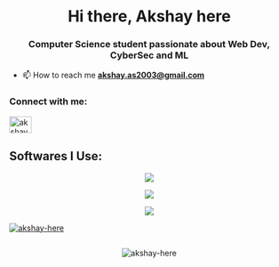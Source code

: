 <h1 align="center">Hi there, Akshay here</h1>
<h3 align="center">Computer Science student passionate about Web Dev, CyberSec and ML</h3>

- 📫 How to reach me **akshay.as2003@gmail.com**

<h3 align="left">Connect with me:</h3>
<p align="left">
<a href="https://linkedin.com/in/akshay-akshanthula" target="blank"><img align="center" src="https://raw.githubusercontent.com/rahuldkjain/github-profile-readme-generator/master/src/images/icons/Social/linked-in-alt.svg" alt="akshay-akshanthula" height="30" width="40" /></a>
</p>

## Softwares I Use:

<p align="center">
<img src="https://skillicons.dev/icons?i=py,html,css,js,go,c,react,git,bash,powershell,mysql,linux,arduino,vscode,aws,docker,gcp,mongodb,nextjs,windows&perline=5">
</p>

<p align="center">
<img src="https://github-readme-stats.vercel.app/api/top-langs/?username=akshay-here&text_color=00b3d6&title_color=00b3d6&icon_color=00b3d6&bg_color=000000&border_color=00b3d6&langs_count=6&layout=compact&exclude_repo=Phobos">
</p>

<p align="center">
<img src="https://github-readme-stats.vercel.app/api?username=akshay-here&show_icons=true&text_color=00b3d6&title_color=00b3d6&icon_color=00b3d6&bg_color=000000&border_color=00b3d6">
</p>

<p align="left"> <a href="https://github.com/ryo-ma/github-profile-trophy"><img src="https://github-profile-trophy.vercel.app/?username=akshay-here" alt="akshay-here" /></a> </p>

<p align="left"> <a href="https://twitter.com/" target="blank"><img src="https://img.shields.io/twitter/follow/?logo=twitter&style=for-the-badge" alt="" /></a> </p>

<p align="center"> <img src="https://komarev.com/ghpvc/?username=akshay-here&label=Profile%20views&color=0e75b6&style=flat" alt="akshay-here" /> </p>
